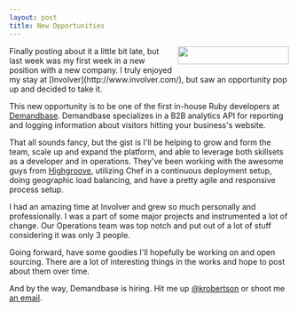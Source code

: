 ```yaml
---
layout: post
title: New Opportunities
---
```


<div style="float:right; margin-left: 10px; margin-bottom: 5px"><img src="http://invalidlogic-blog.s3.amazonaws.com/demandbase_logo.gif" width="200" height="32"/></div>
Finally posting about it a little bit late, but last week was my first
week in a new position with a new company.  I truly enjoyed my stay at
[Involver](http://www.involver.com/), but saw an opportunity pop up and decided to take it.

This new opportunity is to be one of the first in-house Ruby developers
at [Demandbase](http://www.demandbase.com).  Demandbase specializes in a
B2B analytics API for reporting and logging information about visitors
hitting your business's website.

That all sounds fancy, but the gist is I'll be helping to grow and form
the team, scale up and expand the platform, and able to leverage both
skillsets as a developer and in operations.  They've been working with
the awesome guys from [Highgroove](http://highgroove.com/), utilizing
Chef in a continuous deployment setup, doing geographic load balancing, and have a pretty agile and
responsive process setup.

I had an amazing time at Involver and grew so much personally and
professionally.  I was a part of some major projects and instrumented a
lot of change.  Our Operations team was top notch and put out of a lot
of stuff considering it was only 3 people.

Going forward, have some goodies I'll hopefully be working on and open
sourcing.  There are a lot of interesting things in the works and hope
to post about them over time.

And by the way, Demandbase is hiring.  Hit me up
[@krobertson](http://twitter.com/krobertson) or shoot me [an email](http://scr.im/2e1e).
